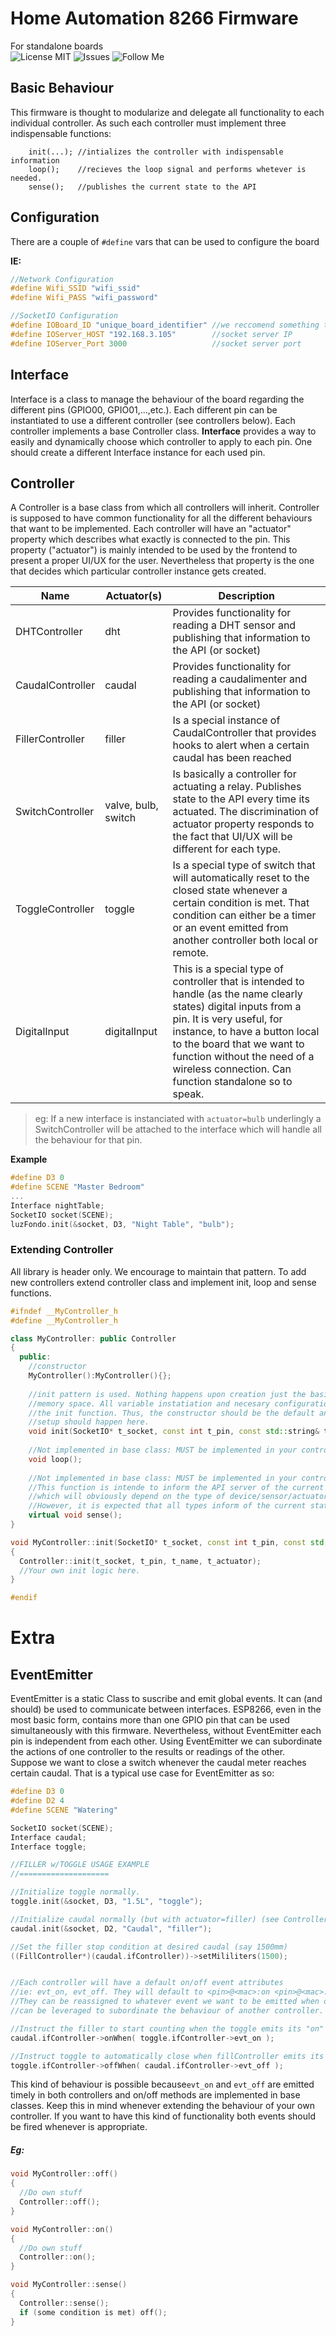 # Home Automation 8266 Firmware
For standalone boards  
![License MIT](https://img.shields.io/github/license/chewax/espfirmware2.0)
![Issues](https://img.shields.io/github/issues/chewax/espfirmware2.0)
![Follow Me](https://img.shields.io/twitter/follow/chewax)

## Basic Behaviour
This firmware is thought to modularize and delegate all functionality to each individual controller. As such each controller must implement three indispensable functions:

```
	init(...); //intializes the controller with indispensable information
	loop();    //recieves the loop signal and performs whetever is needed.
	sense();   //publishes the current state to the API
```

## Configuration
There are a couple of ```#define``` vars that can be used to configure the board

**IE:**

```cpp
//Network Configuration
#define Wifi_SSID "wifi_ssid"
#define Wifi_PASS "wifi_password"

//SocketIO Configuration
#define IOBoard_ID "unique_board_identifier" //we reccomend something that humans can read
#define IOServer_HOST "192.168.3.105"        //socket server IP
#define IOServer_Port 3000                   //socket server port
```

## Interface

Interface is a class to manage the behaviour of the board regarding the different pins (GPIO00, GPIO01,...,etc.). Each different pin can be instantiated to use a different controller (see controllers below). Each controller implements a base Controller class.
**Interface** provides a way to easily and dynamically choose which controller to apply to each pin. One should create a different Interface instance for each used pin.

## Controller
A Controller is a base class from which all controllers will inherit. Controller is supposed to have common functionality for all the different behaviours that want to be implemented.
Each controller will have an "actuator" property which describes what exactly is connected to the pin. This property ("actuator") is mainly intended to be used by the frontend to present a proper UI/UX for the user. Nevertheless that property is the one that decides which particular controller instance gets created.

| Name             | Actuator(s)         | Description                                                  |
| ---------------- | ------------------- | ------------------------------------------------------------ |
| DHTController    | dht                 | Provides functionality for reading a DHT sensor and publishing that information to the API (or socket) |
| CaudalController | caudal              | Provides functionality for reading a caudalimenter and publishing that information to the API (or socket) |
| FillerController | filler              | Is a special instance of CaudalController that provides hooks to alert when a certain caudal has been reached |
| SwitchController | valve, bulb, switch | Is basically a controller for actuating a relay. Publishes state to the API every time its actuated. The discrimination of actuator property responds to the fact that UI/UX will be different for each type. |
| ToggleController | toggle              | Is a special type of switch that will automatically reset to the closed state whenever a certain condition is met. That condition can either be a timer or an event emitted from another controller both local or remote. |
| DigitalInput     | digitalInput        | This is a special type of controller that is intended to handle (as the name clearly states) digital inputs from a pin. It is very useful, for instance, to have a button local to the board that we want to function without the need of a wireless connection. Can function standalone so to speak. |

> eg: If a new interface is instanciated with ```actuator=bulb``` underlingly a SwitchController will be attached to the interface which will handle all the behaviour for that pin.

**Example**  

```cpp
#define D3 0
#define SCENE "Master Bedroom"
...
Interface nightTable;
SocketIO socket(SCENE); 
luzFondo.init(&socket, D3, "Night Table", "bulb");
```
### Extending Controller
All library is header only. We encourage to maintain that pattern. To add new controllers extend controller class and implement init, loop and sense functions.

```cpp
#ifndef __MyController_h
#define __MyController_h

class MyController: public Controller
{
  public:
    //constructor
    MyController():MyController(){};
	
    //init pattern is used. Nothing happens upon creation just the basic allocation of
    //memory space. All variable instatiation and necesary configuration ocurs inside
    //the init function. Thus, the constructor should be the default and all needed
    //setup should happen here.
    void init(SocketIO* t_socket, const int t_pin, const std::string& t_name, const std::string& t_actuator);
    
    //Not implemented in base class: MUST be implemented in your controller
    void loop(); 
    
    //Not implemented in base class: MUST be implemented in your controller.
    //This function is intende to inform the API server of the current status of the pin
    //which will obviously depend on the type of device/sensor/actuator connected. 
    //However, it is expected that all types inform of the current state.
    virtual void sense(); 
}

void MyController::init(SocketIO* t_socket, const int t_pin, const std::string& t_name, const std::string& t_actuator)
{
  Controller::init(t_socket, t_pin, t_name, t_actuator);
  //Your own init logic here.
}

#endif
```






# Extra

## EventEmitter
EventEmitter is a static Class to suscribe and emit global events. It can (and should) be used to communicate between interfaces.
ESP8266, even in the most basic form, contains more than one GPIO pin that can be used simultaneously with this firmware. Nevertheless, without EventEmitter each pin is independent from each other. Using EventEmitter we can subordinate the actions of one controller to the results or readings of the other.  
Suppose we want to close a switch whenever the caudal meter reaches certain caudal. That is a typical use case for EventEmitter as so:

```cpp
#define D3 0
#define D2 4
#define SCENE "Watering"

SocketIO socket(SCENE);
Interface caudal;
Interface toggle;

//FILLER w/TOGGLE USAGE EXAMPLE
//====================

//Initialize toggle normally.
toggle.init(&socket, D3, "1.5L", "toggle");

//Initialize caudal normally (but with actuator=filler) (see Controllers)
caudal.init(&socket, D2, "Caudal", "filler");

//Set the filler stop condition at desired caudal (say 1500mm)
((FillController*)(caudal.ifController))->setMililiters(1500);


//Each controller will have a default on/off event attributes
//ie: evt_on, evt_off. They will default to <pin>@<mac>:on <pin>@<mac>:off respectively.
//They can be reassigned to whatever event we want to be emitted when on or off and also
//can be leveraged to subordinate the behaviour of another controller.

//Instruct the filler to start counting when the toggle emits its "on" event
caudal.ifController->onWhen( toggle.ifController->evt_on );

//Instruct toggle to automatically close when fillController emits its "off" event
toggle.ifController->offWhen( caudal.ifController->evt_off );
```



This kind of behaviour is possible because`evt_on` and `evt_off` are emitted timely in both controllers and on/off methods are implemented in base classes. Keep this in mind whenever extending the behaviour of your own controller. If you want to have this kind of functionality both events should be fired whenever is appropriate.

##### Eg:

```cpp
void MyController::off()
{
  //Do own stuff
  Controller::off();
}

void MyController::on()
{
  //Do own stuff
  Controller::on();
}

void MyController::sense()
{ 
  Controller::sense();
  if (some condition is met) off();
}
```


